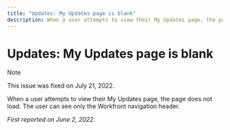 ```yaml
---
title: "Updates: My Updates page is blank"
description: When a user attempts to view their My Updates page, the page does not load. The user can see only the Workfront navigation header.
---
```


# Updates: My Updates page is blank

>[!NOTE]
>
>This issue was fixed on July 21, 2022.

When a user attempts to view their My Updates page, the page does not load. The user can see only the Workfront navigation header.

_First reported on June 2, 2022._


